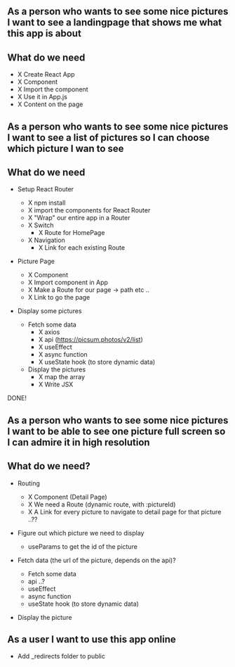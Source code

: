 ## As a person who wants to see some nice pictures I want to see a landingpage that shows me what this app is about

## What do we need

- X Create React App
- X Component
- X Import the component
- X Use it in App.js
- X Content on the page

## As a person who wants to see some nice pictures I want to see a list of pictures so I can choose which picture I wan to see

## What do we need

- Setup React Router

  - X npm install
  - X import the components for React Router
  - X "Wrap" our entire app in a Router
  - X Switch
    - X Route for HomePage
  - X Navigation
    - X Link for each existing Route

- Picture Page

  - X Component
  - X Import component in App
  - X Make a Route for our page -> path etc ..
  - X Link to go the page

- Display some pictures
  - Fetch some data
    - X axios
    - X api (https://picsum.photos/v2/list)
    - X useEffect
    - X async function
    - X useState hook (to store dynamic data)
  - Display the pictures
    - X map the array
    - X Write JSX

DONE!

## As a person who wants to see some nice pictures I want to be able to see one picture full screen so I can admire it in high resolution

## What do we need?

- Routing

  - X Component (Detail Page)
  - X We need a Route (dynamic route, with :pictureId)
  - X A Link for every picture to navigate to detail page for that picture ..??

- Figure out which picture we need to display

  - useParams to get the id of the picture

- Fetch data (the url of the picture, depends on the api)?
  - Fetch some data
  - api ..?
  - useEffect
  - async function
  - useState hook (to store dynamic data)
- Display the picture

## As a user I want to use this app online

- Add \_redirects folder to public
